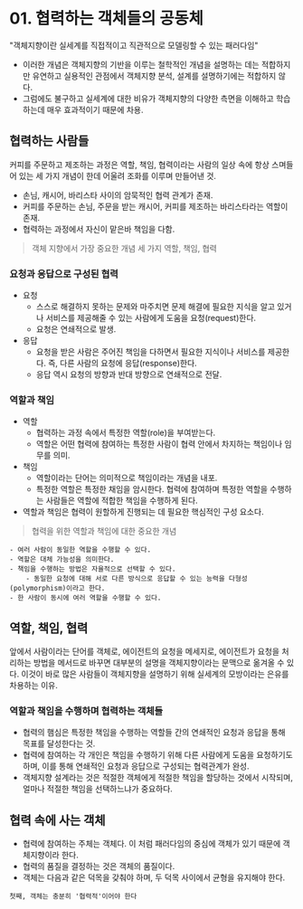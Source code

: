 # 01. 협력하는 객체들의 공동체
"객체지향이란 실세계를 직접적이고 직관적으로 모델링할 수 있는 패러다임"
- 이러한 개념은 객체지향의 기반을 이루는 철학적인 개념을 설명하는 데는 적합하지만 유연하고 실용적인 관점에서 객체지향 분석, 설계를 설명하기에는 적합하지 않다.
- 그럼에도 불구하고 실세계에 대한 비유가 객체지향의 다양한 측면을 이해하고 학습하는데 매우 효과적이기 때문에 차용.

## 협력하는 사람들
커피를 주문하고 제조하는 과정은 역할, 책임, 협력이라는 사람의 일상 속에 항상 스며들어 있는 세 가지 개념이 한데 어울려 조화를 이루며 만들어낸 것.

- 손님, 캐시어, 바리스타 사이의 암묵적인 협력 관계가 존재.
- 커피를 주문하는 손님, 주문을 받는 캐시어, 커피를 제조하는 바리스타라는 역할이 존재.
- 협력하는 과정에서 자신이 맡은바 책임을 다함.

> 객체 지향에서 가장 중요한 개념 세 가지 역할, 책임, 협력

### 요청과 응답으로 구성된 협력
- 요청
	- 스스로 해결하지 못하는 문제와 마주치면 문제 해결에 필요한 지식을 알고 있거나 서비스를 제공해줄 수 있는 사람에게 도움을 요청(request)한다.
	- 요청은 연쇄적으로 발생.
- 응답
	- 요청을 받은 사람은 주어진 책임을 다하면서 필요한 지식이나 서비스를 제공한다. 즉, 다른 사람의 요청에 응답(response)한다.
	- 응답 역시 요청의 방향과 반대 방향으로 연쇄적으로 전달.

### 역할과 책임
- 역할
	- 협력하는 과정 속에서 특정한 역할(role)을 부여받는다.
	- 역할은 어떤 협력에 참여하는 특정한 사람이 협력 안에서 차지하는 책임이나 임무를 의미.
- 책임
	- 역할이라는 단어는 의미적으로 책임이라는 개념을 내포.
	- 특정한 역할은 특정한 채임을 암시한다. 협력에 참여하며 특정한 역할을 수행하는 사람들은 역할에 적합한 책임을 수행하게 된다.
- 역할과 책임은 협력이 원할하게 진행되는 데 필요한 핵심적인 구성 요소다.

> 협력을 위한 역할과 책임에 대한 중요한 개념
```text
- 여러 사람이 동일한 역할을 수행할 수 있다.
- 역할은 대체 가능성을 의미한다.
- 책임을 수행하는 방법은 자율적으로 선택할 수 있다.
	- 동일한 요청에 대해 서로 다른 방식으로 응답할 수 있는 능력을 다형성(polymorphism)이라고 한다.
- 한 사람이 동시에 여러 역할을 수행할 수 있다.
```

## 역할, 책임, 협력
앞에서 사람이라는 단어를 객체로, 에이전트의 요청을 메세지로, 에이전트가 요청을 처리하는 방법을 메서드로 바꾸면 대부분의 설명을 객체지향이라는 문맥으로 옮겨올 수 있다. 이것이 바로 많은 사람들이 객체지향을 설명하기 위해 실세계의 모방이라는 은유를 차용하는 이유.

### 역할과 책임을 수행하며 협력하는 객체들
- 협력의 햄심은 특정한 책임을 수행하는 역할들 간의 연쇄적인 요청과 응답을 통해 목표를 달성한다는 것.
- 협력에 참여하는 각 개인은 책임을 수행하기 위해 다른 사람에게 도움을 요청하기도 하며, 이를 통해 연쇄적인 요청과 응답으로 구성되는 협력관계가 완성.
- 객체지향 설계라는 것은 적절한 객체에게 적절한 책임을 할당하는 것에서 시작되며, 얼마나 적절한 책임을 선택하느냐가 중요하다.

## 협력 속에 사는 객체
- 협력에 참여하는 주체는 객체다. 이 처럼 패러다임의 중심에 객체가 있기 때문에 객체지향이라 한다.
- 협력의 품질을 결정하는 것은 객체의 품질이다.
- 객체는 다음과 같은 덕목을 갖춰야 하며, 두 덕목 사이에서 균형을 유지해야 한다.
```text
첫째, 객체는 충분히 '협력적'이어야 한다
```